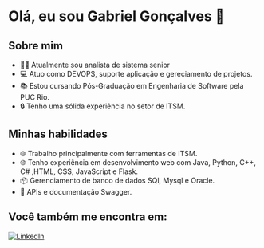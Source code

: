 # Olá, eu sou Gabriel Gonçalves 👋

## Sobre mim
- 👨‍💼 Atualmente sou analista de sistema senior
- 💻 Atuo como DEVOPS, suporte aplicação e gereciamento de projetos.
- 📚 Estou cursando Pós-Graduação em Engenharia de Software pela PUC Rio.
- 🔒 Tenho uma sólida experiência no setor de ITSM.

## Minhas habilidades

- 🌐 Trabalho principalmente com ferramentas de ITSM.
- 🌐 Tenho experiência em desenvolvimento web com Java, Python, C++, C# ,HTML, CSS, JavaScript e Flask.
- 📦 Gerenciamento de banco de dados SQl, Mysql e Oracle.
- 📖 APIs e documentação Swagger.

                                                                               
## Você também me encontra em:
<a href="(https://www.linkedin.com/in/gabriel-felipe-gon%C3%A7alves-b34a7213b)">![LinkedIn](https://img.shields.io/badge/linkedin-%230077B5.svg?style=for-the-badge&logo=linkedin&logoColor=white)
